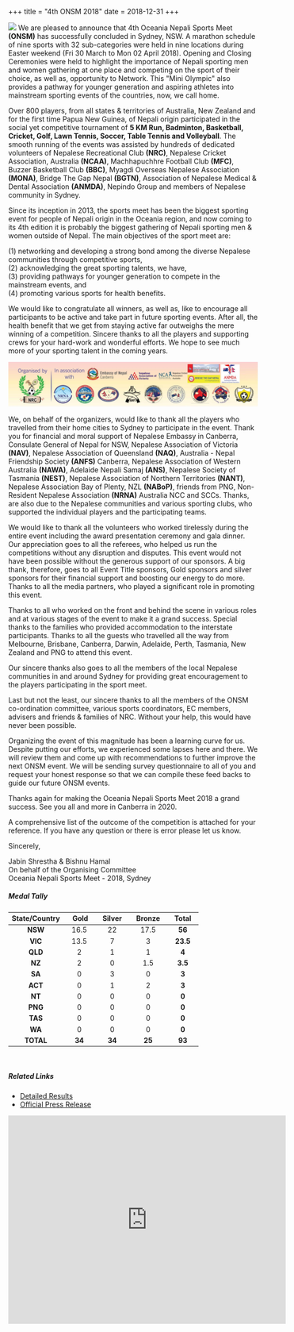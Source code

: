 +++
title = "4th ONSM 2018"
date = 2018-12-31
+++

<img class="img-thumbnail float-left mr-3" src="../img/onsm-logo-bg-red.jpg" width=200>
We are pleased to announce that 4th Oceania Nepali Sports Meet <b>(ONSM)</b> has successfully concluded in Sydney, NSW. A marathon schedule of nine sports with 32 sub-categories were held in nine locations during Easter weekend (Fri 30 March to Mon 02 April 2018). Opening and Closing Ceremonies were held to highlight the importance of Nepali sporting men and women gathering at one place and competing on the sport of their choice, as well as, opportunity to Network. This "Mini Olympic" also provides a pathway for younger generation and aspiring athletes  into mainstream sporting events of the countries, now, we call home.

Over 800 players, from all states & territories of Australia, New Zealand and for the first time Papua New Guinea, of Nepali origin participated in the social yet competitive tournament of <b>5 KM Run, Badminton, Basketball, Cricket, Golf, Lawn Tennis, Soccer, Table Tennis and Volleyball</b>. The smooth running of the events was assisted by hundreds of dedicated volunteers of Nepalese Recreational Club <b>(NRC)</b>, Nepalese Cricket Association, Australia <b>(NCAA)</b>, Machhapuchhre Football Club <b>(MFC)</b>, Buzzer Basketball Club <b>(BBC)</b>, Myagdi Overseas Nepalese Association <b>(MONA)</b>, Bridge The Gap Nepal <b>(BGTN)</b>, Association of Nepalese Medical & Dental Association <b>(ANMDA)</b>, Nepindo Group and members of Nepalese community in Sydney.

Since its inception in 2013, the sports meet has been the biggest sporting event for people of Nepali origin in the Oceania region, and now coming to its 4th edition it is probably the biggest gathering of Nepali sporting men & women outside of Nepal. The main objectives of the sport meet are:

(1) networking and developing a strong bond among the diverse Nepalese communities through competitive sports,<br>
(2) acknowledging the great sporting talents, we have,<br>
(3) providing pathways for younger generation to compete in the mainstream events, and<br>
(4) promoting various sports for health benefits.

We would like to congratulate all winners, as well as, like to encourage all participants to be active and take part in future sporting events. After all, the health benefit that we get from staying active far outweighs the mere winning of a competition. Sincere thanks to all the players and supporting crews for your hard-work and wonderful efforts. We hope to see much more of your sporting talent in the coming years.

<img class="img-thumbnail mb-3" src="/img/associations.jpg">

We, on behalf of the organizers, would like to thank all the players who travelled from their home cities to Sydney to participate in the event. Thank you for financial and moral support of Nepalese Embassy in Canberra, Consulate General of Nepal for NSW, Nepalese Association of Victoria <b>(NAV)</b>, Nepalese Association of Queensland <b>(NAQ)</b>, Australia - Nepal Friendship Society <b>(ANFS)</b> Canberra, Nepalese Association of Western Australia <b>(NAWA)</b>, Adelaide Nepali Samaj <b>(ANS)</b>, Nepalese Society of Tasmania <b>(NEST)</b>, Nepalese Association of Northern Territories <b>(NANT)</b>, Nepalese Association Bay of Plenty, NZL <b>(NABoP)</b>, friends from PNG, Non-Resident Nepalese Association <b>(NRNA)</b> Australia NCC and SCCs.  Thanks, are also due to the Nepalese communities and various sporting clubs, who supported the individual players and the participating teams.

We would like to thank all the volunteers who worked tirelessly during the entire event including the award presentation ceremony and gala dinner. Our appreciation goes to all the referees, who helped us run the competitions without any disruption and disputes.  This event would not have been possible without the generous support of our sponsors. A big thank, therefore, goes to all Event Title sponsors, Gold sponsors and silver sponsors for their financial support and boosting our energy to do more. Thanks to all the media partners, who played a significant role in promoting this event.

Thanks to all who worked on the front and behind the scene in various roles and at various stages of the event to make it a grand success. Special thanks to the families who provided accommodation to the interstate participants. Thanks to all the guests who travelled all the way from Melbourne, Brisbane, Canberra, Darwin, Adelaide, Perth, Tasmania, New Zealand and PNG to attend this event.

Our sincere thanks also goes to all the members of the local Nepalese communities in and around Sydney for providing great encouragement to the players participating in the sport meet.

Last but not the least, our sincere thanks to all the members of the ONSM co-ordination committee, various sports coordinators, EC members, advisers and friends & families of NRC. Without your help, this would have never been possible.

Organizing the event of this magnitude has been a learning curve for us. Despite putting our efforts, we experienced some lapses here and there. We will review them and come up with recommendations to further improve the next ONSM event. We will be sending survey questionnaire to all of you and request your honest response so that we can compile these feed backs to guide our future ONSM events.

Thanks again for making the Oceania Nepali Sports Meet 2018 a grand success. See you all and more in Canberra in 2020.

A comprehensive list of the outcome of the competition is attached for your reference. If you have any question or there is error please let us know.

Sincerely,

Jabin Shrestha & Bishnu Hamal<br>
On behalf of the Organising Committee<br>
Oceania Nepali Sports Meet - 2018, Sydney

##### **Medal Tally**

<div class="row">
<div class="col-md-6">

| State/Country | &nbsp;&nbsp; Gold &nbsp; | &nbsp; Silver &nbsp; | &nbsp; Bronze &nbsp; | &nbsp; Total &nbsp; |
| :-----------: | :----------------------: | :------------------: | :------------------: | :-----------------: |
|    **NSW**    |           16.5           |          22          |         17.5         |       **56**        |
|    **VIC**    |           13.5           |          7           |          3           |      **23.5**       |
|    **QLD**    |            2             |          1           |          1           |        **4**        |
|    **NZ**     |            2             |          0           |         1.5          |       **3.5**       |
|    **SA**     |            0             |          3           |          0           |        **3**        |
|    **ACT**    |            0             |          1           |          2           |        **3**        |
|    **NT**     |            0             |          0           |          0           |        **0**        |
|    **PNG**    |            0             |          0           |          0           |        **0**        |
|    **TAS**    |            0             |          0           |          0           |        **0**        |
|    **WA**     |            0             |          0           |          0           |        **0**        |
|   **TOTAL**   |          **34**          |        **34**        |        **25**        |       **93**        |

<br>

##### **Related Links**
- <a href="../doc/4th-ONSM-2018-Results.pdf" target="_blank">Detailed Results</a>
- <a href="../doc/4th-ONSM-2018-Results.pdf" target="_blank">Official Press Release</a>

</div>
<div class="col-md-6">
    <iframe
        src="https://www.facebook.com/plugins/video.php?href=https%3A%2F%2Fwww.facebook.com%2Flink2bhattarai%2Fvideos%2F186821241838084%2F&show_text=0&width=560"
        width="560" height="420" style="border:none;overflow:hidden" scrolling="no" frameborder="0"
        allowfullscreen="true" allow="autoplay; clipboard-write; encrypted-media; picture-in-picture; web-share"
        allowFullScreen="true">
    </iframe>    
</div>
</div>
